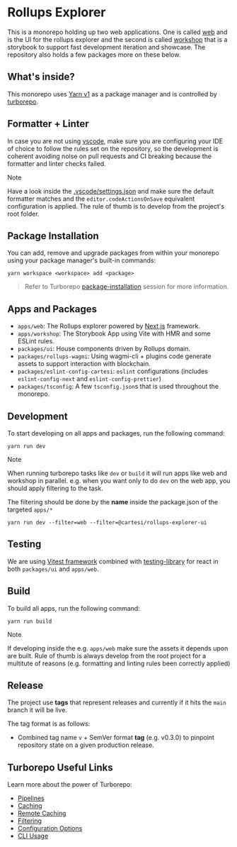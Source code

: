# Rollups Explorer

This is a monorepo holding up two web applications. One is called [web](./apps//web/) and is the UI for the rollups explorer and the second is called [workshop](./apps/workshop/) that is a storybook to support fast development iteration and showcase. The repository also holds a few packages more on these below.

## What's inside?

This monorepo uses [Yarn v1](https://classic.yarnpkg.com/) as a package manager and is controlled by [turborepo](https://turbo.build/repo).

## Formatter + Linter

In case you are not using [vscode](https://code.visualstudio.com/), make sure you are configuring your IDE of choice to follow the rules set on the repository, so the development is coherent avoiding noise on pull requests and CI breaking because the formatter and linter checks failed.

> [!NOTE]
> Have a look inside the [.vscode/settings.json](./.vscode/settings.json) and make sure the default formatter matches and the `editor.codeActionsOnSave` equivalent configuration is applied. The rule of thumb is to develop from the project's root folder.

## Package Installation

You can add, remove and upgrade packages from within your monorepo using your package manager's built-in commands:

`yarn workspace <workspace> add <package>`

> Refer to Turborepo [package-installation](https://turbo.build/repo/docs/handbook/package-installation) session for more information.

## Apps and Packages

- `apps/web`: The Rollups explorer powered by [Next.js](https://nextjs.org/) framework.
- `apps/workshop`: The Storybook App using Vite with HMR and some ESLint rules.
- `packages/ui`: House components driven by Rollups domain.
- `packages/rollups-wagmi`: Using wagmi-cli + plugins code generate assets to support interaction with blockchain.
- `packages/eslint-config-cartesi`: `eslint` configurations (includes `eslint-config-next` and `eslint-config-prettier`)
- `packages/tsconfig`: A few `tsconfig.json`s that is used throughout the monorepo.

## Development

To start developing on all apps and packages, run the following command:

```
yarn run dev
```

> [!NOTE]
> When running turborepo tasks like `dev` or `build` it will run apps like web and workshop in parallel. e.g. when you want only to do `dev` on the web app, you should apply filtering to the task.

The filtering should be done by the **name** inside the package.json of the targeted `apps/*`

```
yarn run dev --filter=web --filter=@cartesi/rollups-explorer-ui
```

## Testing

We are using [Vitest framework](https://vitest.dev/) combined with [testing-library](https://testing-library.com/docs/react-testing-library/intro/) for react in both `packages/ui` and `apps/web`.

## Build

To build all apps, run the following command:

```
yarn run build
```

> [!NOTE]  
> If developing inside the e.g. `apps/web` make sure the assets it depends upon are built. Rule of thumb is always develop from the root project for a multitute of reasons (e.g. formatting and linting rules been correctly applied)

## Release

The project use **tags** that represent releases and currently if it hits the `main` branch it will be live.

The tag format is as follows:

- Combined tag name `v` + SemVer format **tag** (e.g. v0.3.0) to pinpoint repository state on a given production release.

## Turborepo Useful Links

Learn more about the power of Turborepo:

- [Pipelines](https://turbo.build/repo/docs/core-concepts/monorepos/running-tasks)
- [Caching](https://turbo.build/repo/docs/core-concepts/caching)
- [Remote Caching](https://turbo.build/repo/docs/core-concepts/remote-caching)
- [Filtering](https://turbo.build/repo/docs/core-concepts/monorepos/filtering)
- [Configuration Options](https://turbo.build/repo/docs/reference/configuration)
- [CLI Usage](https://turbo.build/repo/docs/reference/command-line-reference)
